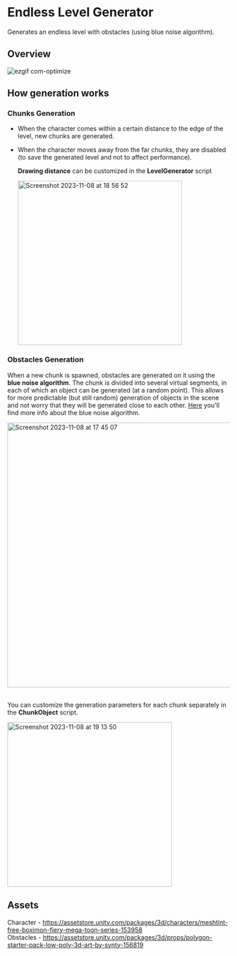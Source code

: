 # Endless Level Generator
Generates an endless level with obstacles (using blue noise algorithm).

## Overview

![ezgif com-optimize](https://github.com/VadimGerc/Level-Generator/assets/116275237/aca30966-f570-4407-87b6-feea2ad51300)

## How generation works

### Chunks Generation

- When the character comes within a certain distance to the edge of the level, new chunks are generated.
- When the character moves away from the far chunks, they are disabled (to save the generated level and not to affect performance).  

  **Drawing distance** can be customized in the **LevelGenerator** script

  <img width="372" alt="Screenshot 2023-11-08 at 18 56 52" src="https://github.com/VadimGerc/Level-Generator/assets/116275237/f936ba82-e756-49c9-bf8b-caa7d9f78377">


### Obstacles Generation

When a new chunk is spawned, obstacles are generated on it using the **blue noise algorithm**. The chunk is divided into several virtual segments, in each of which an object can be generated (at a random point). This allows for more predictable (but still random) generation of objects in the scene and not worry that they will be generated close to each other. [Here](https://youtu.be/lRfdN4L2SUg?si=bEgZ_MQGM4DY_cV4) you'll find more info about the blue noise algorithm.

<img width="600" alt="Screenshot 2023-11-08 at 17 45 07" src="https://github.com/VadimGerc/Level-Generator/assets/116275237/9ddfe739-cbc5-4e93-8f7a-3e5548293b36">

<br />
<br />

You can customize the generation parameters for each chunk separately in the **ChunkObject** script.

<img width="373" alt="Screenshot 2023-11-08 at 19 13 50" src="https://github.com/VadimGerc/Level-Generator/assets/116275237/ed8f7c0a-8514-41e7-85c2-c29f4ebd8496">

## Assets 

Character - https://assetstore.unity.com/packages/3d/characters/meshtint-free-boximon-fiery-mega-toon-series-153958
<br/>
Obstacles - https://assetstore.unity.com/packages/3d/props/polygon-starter-pack-low-poly-3d-art-by-synty-156819
